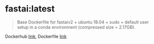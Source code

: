# fastai:latest 
> Base Dockerfile for fastaiv2 + ubuntu 18.04 + sudo + default user setup in a conda environment (compressed size = 2.17GB).

Dockerhub [link](https://hub.docker.com/repository/docker/kushaj/fastai/general), Dockerfile [link]()
